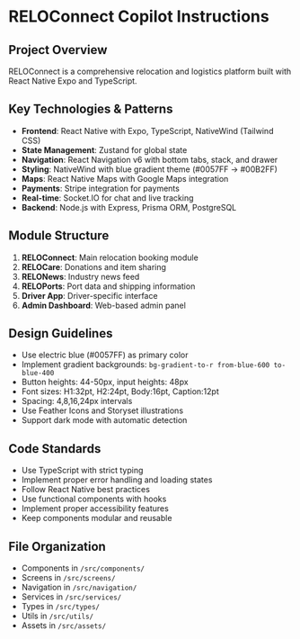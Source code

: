 # RELOConnect Copilot Instructions

<!-- Use this file to provide workspace-specific custom instructions to Copilot. For more details, visit https://code.visualstudio.com/docs/copilot/copilot-customization#_use-a-githubcopilotinstructionsmd-file -->

## Project Overview
RELOConnect is a comprehensive relocation and logistics platform built with React Native Expo and TypeScript.

## Key Technologies & Patterns
- **Frontend**: React Native with Expo, TypeScript, NativeWind (Tailwind CSS)
- **State Management**: Zustand for global state
- **Navigation**: React Navigation v6 with bottom tabs, stack, and drawer
- **Styling**: NativeWind with blue gradient theme (#0057FF → #00B2FF)
- **Maps**: React Native Maps with Google Maps integration
- **Payments**: Stripe integration for payments
- **Real-time**: Socket.IO for chat and live tracking
- **Backend**: Node.js with Express, Prisma ORM, PostgreSQL

## Module Structure
1. **RELOConnect**: Main relocation booking module
2. **RELOCare**: Donations and item sharing
3. **RELONews**: Industry news feed
4. **RELOPorts**: Port data and shipping information
5. **Driver App**: Driver-specific interface
6. **Admin Dashboard**: Web-based admin panel

## Design Guidelines
- Use electric blue (#0057FF) as primary color
- Implement gradient backgrounds: `bg-gradient-to-r from-blue-600 to-blue-400`
- Button heights: 44-50px, input heights: 48px
- Font sizes: H1:32pt, H2:24pt, Body:16pt, Caption:12pt
- Spacing: 4,8,16,24px intervals
- Use Feather Icons and Storyset illustrations
- Support dark mode with automatic detection

## Code Standards
- Use TypeScript with strict typing
- Implement proper error handling and loading states
- Follow React Native best practices
- Use functional components with hooks
- Implement proper accessibility features
- Keep components modular and reusable

## File Organization
- Components in `/src/components/`
- Screens in `/src/screens/`
- Navigation in `/src/navigation/`
- Services in `/src/services/`
- Types in `/src/types/`
- Utils in `/src/utils/`
- Assets in `/src/assets/`
